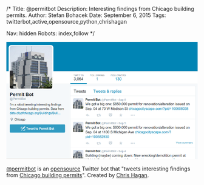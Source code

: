 /*
Title: @permitbot
Description: Interesting findings from Chicago building permits.
Author: Stefan Bohacek
Date: September 6, 2015
Tags: twitterbot,active,opensource,python,chrishagan

Nav: hidden
Robots: index,follow
*/

[![](/content/bots/twitterbots/images/permitbot.png)](https://twitter.com/permitbot)

[@permitbot](https://twitter.com/permitbot) is an [opensource](https://github.com/chagan/permitbot) Twitter bot that "tweets interesting findings from [Chicago building permits](https://data.cityofchicago.org/Buildings/Building-Permits/ydr8-5enu)". Created by [Chris Hagan](https://twitter.com/chrishagan).